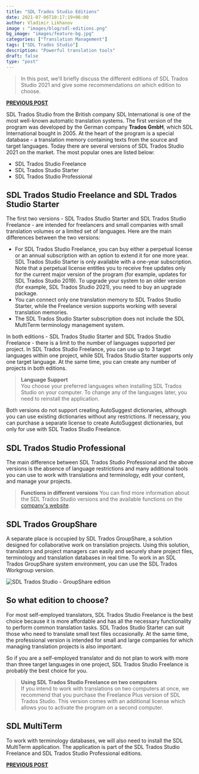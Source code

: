 ```yaml
---
title: "SDL Trados Studio Editions"
date: 2021-07-06T10:17:19+06:00
author: Vladimir Likhanov
image : "images/blog/sdl-editions.png"
bg_image: "images/feature-bg.jpg"
categories: ["Translation Management"]
tags: ["SDL Trados Studio"]
description: "Powerful translation tools"
draft: false
type: "post"
---
```



> In this post, we'll briefly discuss the different editions of SDL Trados Studio 2021 and
give some recommendations on which edition to choose.

[**PREVIOUS POST**](/blog/sdl-trados-autosuggest/)

SDL Trados Studio from the British company SDL International is one of the most well-known
automatic translation systems. The first version of the program was developed by the German
company **Trados GmbH**, which SDL International bought in 2005. At the heart of the
program is a special database - a translation memory containing texts from the source and
target languages. Today there are several versions of SDL Trados Studio 2021 on the market.
The most popular ones are listed below:

* SDL Trados Studio Freelance
* SDL Trados Studio Starter
* SDL Trados Studio Professional

## SDL Trados Studio Freelance and SDL Trados Studio Starter

The first two versions - SDL Trados Studio Starter and SDL Trados Studio Freelance - are
intended for freelancers and small companies with small translation volumes or a limited
set of languages. Here are the main differences between the two versions:

* For SDL Trados Studio Freelance, you can buy either a perpetual license or an annual
subscription with an option to extend it for one more year. SDL Trados Studio Starter is
only available with a one-year subscription. Note that a perpetual license entitles you
to receive free updates only for the current major version of the program (for example,
updates for SDL Trados Studio 2019). To upgrade your system to an older version (for
example, SDL Trados Studio 2021), you need to buy an upgrade package.
* You can connect only one translation memory to SDL Trados Studio Starter, while the
Freelance version supports working with several translation memories.
* The SDL Trados Studio Starter subscription does not include the SDL MultiTerm terminology
management system.

In both editions - SDL Trados Studio Starter and SDL Trados Studio Freelance - there is a
limit to the number of languages supported per project. In SDL Trados Studio Freelance, you
can use up to 3 target languages within one project, while SDL Trados Studio Starter supports
only one target language. At the same time, you can create any number of projects in both
editions.

> **Language Support**<br />
You choose your preferred languages when installing SDL Trados Studio on your computer. To
change any of the languages later, you need to reinstall the application.

Both versions do not support creating AutoSuggest dictionaries, although you can use existing
dictionaries without any restrictions. If necessary, you can purchase a separate license to
create AutoSuggest dictionaries, but only for use with SDL Trados Studio Freelance.

## SDL Trados Studio Professional

The main difference between SDL Trados Studio Professional and the above versions is the
absence of language restrictions and many additional tools you can use to work with
translations and terminology, edit your content, and manage your projects.

> **Functions in different versions**
You can find more information about the SDL Trados Studio versions and the available functions
on the [company's website](https://www.rws.com/translation/software/trados-studio/editions/).

## SDL Trados GroupShare

A separate place is occupied by SDL Trados GroupShare, a solution designed for collaborative
work on translation projects. Using this solution, translators and project managers can easily
and securely share project files, terminology and translation databases in real time. To work
in an SDL Trados GroupShare system environment, you can use the SDL Trados Workgroup version.

![SDL Trados Studio - GroupShare edition](/images/blog/sdl-groupshare.png)

## So what edition to choose?

For most self-employed translators, SDL Trados Studio Freelance is the best choice because it
is more affordable and has all the necessary functionality to perform common translation tasks.
SDL Trados Studio Starter can suit those who need to translate small text files occasionally.
At the same time, the professional version is intended for small and large companies for which
managing translation projects is also important.

So if you are a self-employed translator and do not plan to work with more than three target
languages in one project, SDL Trados Studio Freelance is probably the best choice for you.

> **Using SDL Trados Studio Freelance on two computers** <br />
If you intend to work with translations on two computers at once, we recommend that you
purchase the Freelance Plus version of SDL Trados Studio. This version comes with an
additional license which allows you to activate the program on a second computer.

## SDL MultiTerm

To work with terminology databases, we will also need to install the SDL MultiTerm application.
The application is part of the SDL Trados Studio Freelance and SDL Trados Studio Professional
editions.

[**PREVIOUS POST**](/blog/sdl-trados-autosuggest/)